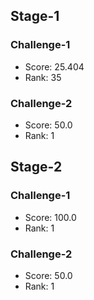 ## Stage-1
### Challenge-1
* Score: 25.404
* Rank: 35

### Challenge-2
* Score: 50.0
* Rank: 1


## Stage-2
### Challenge-1
* Score: 100.0
* Rank: 1

### Challenge-2
* Score: 50.0
* Rank: 1
